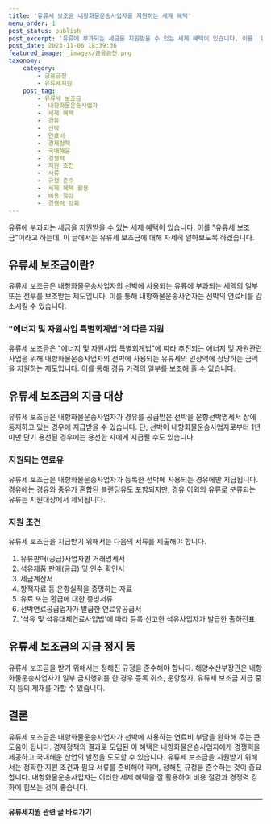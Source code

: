 ```yaml
---
title: '유류세 보조금 내항화물운송사업자를 지원하는 세제 혜택'
menu_order: 1
post_status: publish
post_excerpt: '유류에 부과되는 세금을 지원받을 수 있는 세제 혜택이 있습니다. 이를  유류세 보조금 이라고 하는데, 이 글에서는 유류세 보조금에 대해 자세히 알아보도록 하겠습니다.'
post_date: 2023-11-06 18:39:36
featured_image: _images/금융금전.png
taxonomy:
    category:
        - 금융금전
        - 유류세지원
    post_tag:
        - 유류세 보조금
        -  내항화물운송사업자
        -  세제 혜택
        -  경유
        -  선박
        -  연료비
        -  경제정책
        -  국내해운
        -  경쟁력
        -  지원 조건
        -  서류
        -  규정 준수
        -  세제 혜택 활용
        -  비용 절감
        -  경쟁력 강화
---
```



유류에 부과되는 세금을 지원받을 수 있는 세제 혜택이 있습니다. 이를 "유류세 보조금"이라고 하는데, 이 글에서는 유류세 보조금에 대해 자세히 알아보도록 하겠습니다.

## 유류세 보조금이란?
유류세 보조금은 내항화물운송사업자의 선박에 사용되는 유류에 부과되는 세액의 일부 또는 전부를 보조받는 제도입니다. 이를 통해 내항화물운송사업자는 선박의 연료비를 감소시킬 수 있습니다.

### "에너지 및 자원사업 특별회계법"에 따른 지원
유류세 보조금은 "에너지 및 자원사업 특별회계법"에 따라 추진되는 에너지 및 자원관련 사업을 위해 내항화물운송사업자의 선박에 사용되는 유류세의 인상액에 상당하는 금액을 지원하는 제도입니다. 이를 통해 경유 가격의 일부를 보조해 줄 수 있습니다.

## 유류세 보조금의 지급 대상
유류세 보조금은 내항화물운송사업자가 경유를 공급받은 선박을 운항선박명세서 상에 등재하고 있는 경우에 지급받을 수 있습니다. 단, 선박이 내항화물운송사업자로부터 1년 미만 단기 용선된 경우에는 용선한 자에게 지급될 수도 있습니다.

### 지원되는 연료유
유류세 보조금은 내항화물운송사업자가 등록한 선박에 사용되는 경유에만 지급됩니다. 경유에는 경유와 중유가 혼합된 블랜딩유도 포함되지만, 경유 이외의 유류로 분류되는 유류는 지원대상에서 제외됩니다.

### 지원 조건
유류세 보조금을 지급받기 위해서는 다음의 서류를 제출해야 합니다.
1. 유류판매(공급)사업자별 거래명세서
2. 석유제품 판매(공급) 및 인수 확인서
3. 세금계산서
4. 항적자료 등 운항실적을 증명하는 자료
5. 유료 또는 환급에 대한 증빙서류
6. 선박연료공급업자가 발급한 연료유공급서
7. '석유 및 석유대체연료사업법'에 따라 등록·신고한 석유사업자가 발급한 출하전표

## 유류세 보조금의 지급 정지 등
유류세 보조금을 받기 위해서는 정해진 규정을 준수해야 합니다. 해양수산부장관은 내항화물운송사업자가 일부 금지행위를 한 경우 등록 취소, 운항정지, 유류세 보조금 지급 중지 등의 제재를 가할 수 있습니다.

## 결론
유류세 보조금은 내항화물운송사업자가 선박에 사용하는 연료비 부담을 완화해 주는 큰 도움이 됩니다. 경제정책의 결과로 도입된 이 혜택은 내항화물운송사업자에게 경쟁력을 제공하고 국내해운 산업의 발전을 도모할 수 있습니다. 유류세 보조금을 지원받기 위해서는 정확한 지원 조건과 필요 서류를 준비해야 하며, 정해진 규정을 준수하는 것이 중요합니다. 내항화물운송사업자는 이러한 세제 혜택을 잘 활용하여 비용 절감과 경쟁력 강화에 힘쓰는 것이 좋습니다.
<!-- wp:separator -->
<hr class="wp-block-separator has-alpha-channel-opacity"/>
<!-- /wp:separator -->

<!-- wp:group {"backgroundColor":"base","layout":{"type":"constrained"}} -->
<div class="wp-block-group has-base-background-color has-background"><!-- wp:paragraph {"align":"center","fontSize":"medium"} -->
<p class="has-text-align-center has-large-font-size"><strong>유류세지원 관련 글 바로가기</strong></p>
<!-- /wp:paragraph -->


<!-- wp:latest-posts
{"categories":[{"id":14360,"count":19,"description":"","link":"https://uknowlaw.com/category/%ec%9c%a0%eb%a5%98%ec%84%b8%ec%a7%80%ec%9b%90/","name":"유류세지원","slug":"유류세지원","taxonomy":"category","parent":0,"meta":[],"_links":{"self":[{"href":"https://uknowlaw.com/wp-json/wp/v2/categories/14360"}],"collection":[{"href":"https://uknowlaw.com/wp-json/wp/v2/categories"}],"about":[{"href":"https://uknowlaw.com/wp-json/wp/v2/taxonomies/category"}],"wp:post_type":[{"href":"https://uknowlaw.com/wp-json/wp/v2/posts?categories=14360"}],"curies":[{"name":"wp","href":"https://api.w.org/{rel}","templated":true}]}}],"postsToShow":100,"excerptLength":28,"postLayout":"grid","columns":2,"featuredImageAlign":"left","featuredImageSizeSlug":"large","fontSize":"small"} /--></div>
<!-- /wp:group -->